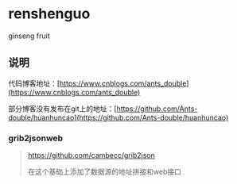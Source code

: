 # renshenguo
ginseng fruit

## 说明

代码博客地址：[https://www.cnblogs.com/ants_double](https://www.cnblogs.com/ants_double)

部分博客没有发布在git上的地址：[https://github.com/Ants-double/huanhuncao](https://github.com/Ants-double/huanhuncao)

### grib2jsonweb

> https://github.com/cambecc/grib2json
>
> 在这个基础上添加了数据源的地址拼接和web接口


